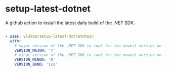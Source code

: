 # setup-latest-dotnet
A github action to install the latest daily build of the .NET SDK. 

```yml

- uses: Elskom/setup-latest-dotnet@main
  with:
    # major version of the .NET SDK to look for the newest version on in the feeds.
    VERSION_MAJOR: '7'
    # minor version of the .NET SDK to look for the newest version on in the feeds.
    VERSION_MINOR: '0'
    VERSION_BAND: '1xx'
```
